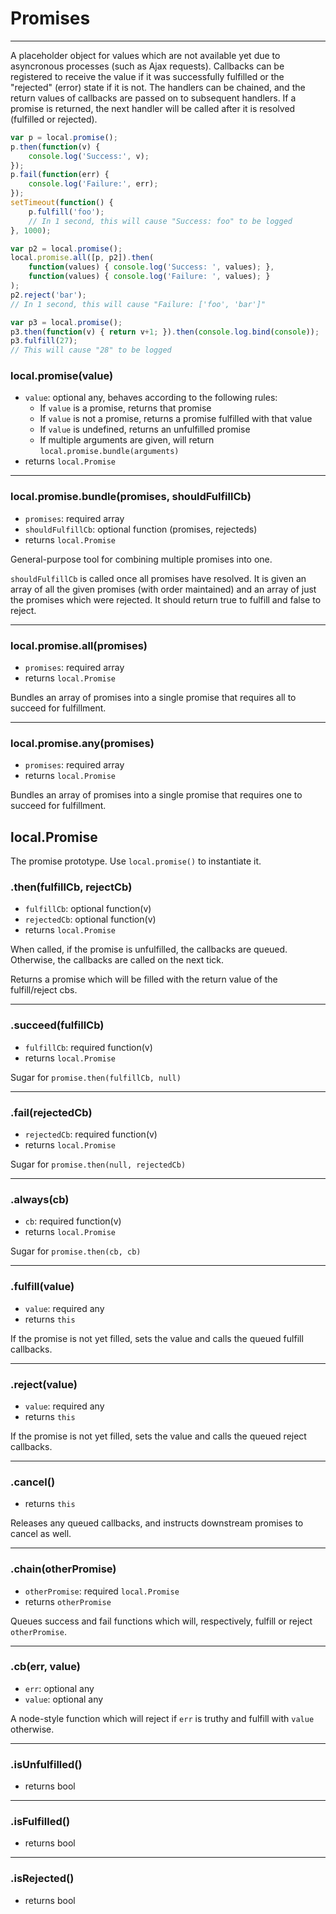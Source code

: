 Promises
========

---

A placeholder object for values which are not available yet due to asyncronous processes (such as Ajax requests). Callbacks can be registered to receive the value if it was successfully fulfilled or the "rejected" (error) state if it is not. The handlers can be chained, and the return values of callbacks are passed on to subsequent handlers. If a promise is returned, the next handler will be called after it is resolved (fulfilled or rejected).

```javascript
var p = local.promise();
p.then(function(v) {
	console.log('Success:', v);
});
p.fail(function(err) {
	console.log('Failure:', err);
});
setTimeout(function() {
	p.fulfill('foo');
	// In 1 second, this will cause "Success: foo" to be logged
}, 1000);

var p2 = local.promise();
local.promise.all([p, p2]).then(
	function(values) { console.log('Success: ', values); },
	function(values) { console.log('Failure: ', values); }
);
p2.reject('bar');
// In 1 second, this will cause "Failure: ['foo', 'bar']"

var p3 = local.promise();
p3.then(function(v) { return v+1; }).then(console.log.bind(console));
p3.fulfill(27);
// This will cause "28" to be logged
```

### local.promise(<span class="muted">value</span>)

 - `value`: optional any, behaves according to the following rules:
   - If `value` is a promise, returns that promise
   - If `value` is not a promise, returns a promise fulfilled with that value
   - If `value` is undefined, returns an unfulfilled promise
   - If multiple arguments are given, will return `local.promise.bundle(arguments)`
 - returns `local.Promise`

---

### local.promise.bundle(promises, <span class="muted">shouldFulfillCb</span>)

 - `promises`: required array
 - `shouldFulfillCb`: optional function (promises, rejecteds)
 - returns `local.Promise`

General-purpose tool for combining multiple promises into one.

`shouldFulfillCb` is called once all promises have resolved. It is given an array of all the given promises (with order maintained) and an array of just the promises which were rejected. It should return true to fulfill and false to reject.

---

### local.promise.all(promises)

 - `promises`: required array
 - returns `local.Promise`

Bundles an array of promises into a single promise that requires all to succeed for fulfillment.

---

### local.promise.any(promises)

 - `promises`: required array
 - returns `local.Promise`

Bundles an array of promises into a single promise that requires one to succeed for fulfillment.

## local.Promise

The promise prototype. Use `local.promise()` to instantiate it.

### .then(<span class="muted">fulfillCb</span>, <span class="muted">rejectCb</span>)

 - `fulfillCb`: optional function(v)
 - `rejectedCb`: optional function(v)
 - returns `local.Promise`

When called, if the promise is unfulfilled, the callbacks are queued. Otherwise, the callbacks are called on the next tick.

Returns a promise which will be filled with the return value of the fulfill/reject cbs.

---

### .succeed(fulfillCb)

 - `fulfillCb`: required function(v)
 - returns `local.Promise`

Sugar for `promise.then(fulfillCb, null)`

---

### .fail(rejectedCb)

 - `rejectedCb`: required function(v)
 - returns `local.Promise`

Sugar for `promise.then(null, rejectedCb)`

---

### .always(cb)

 - `cb`: required function(v)
 - returns `local.Promise`

Sugar for `promise.then(cb, cb)`

---

### .fulfill(value)

 - `value`: required any
 - returns `this`

If the promise is not yet filled, sets the value and calls the queued fulfill callbacks.

---

### .reject(value)

 - `value`: required any
 - returns `this`

If the promise is not yet filled, sets the value and calls the queued reject callbacks.

---

### .cancel()

 - returns `this`

Releases any queued callbacks, and instructs downstream promises to cancel as well.

---

### .chain(otherPromise)

 - `otherPromise`: required `local.Promise`
 - returns `otherPromise`

Queues success and fail functions which will, respectively, fulfill or reject `otherPromise`.

---

### .cb(<span class="muted">err</span>, <span class="muted">value</span>)

 - `err`: optional any
 - `value`: optional any

A node-style function which will reject if `err` is truthy and fulfill with `value` otherwise.

---

### .isUnfulfilled()

 - returns bool

---

### .isFulfilled()

 - returns bool

---

### .isRejected()

 - returns bool